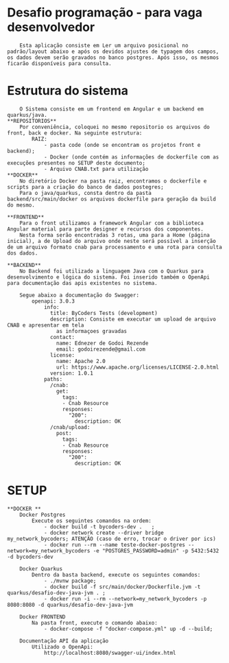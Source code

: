 # Desafio programação - para vaga desenvolvedor
		Esta aplicação consiste em Ler um arquivo posicional no padrão/layout abaixo e após os devidos ajustes de typagem dos campos,
	os dados devem serão gravados no banco postgres. Após isso, os mesmos ficarão disponíveis para consulta.

# Estrutura do sistema
		O Sistema consiste em um frontend em Angular e um backend em quarkus/java. 
	**REPOSITORIOS**
		Por conveniência, coloquei no mesmo repositorio os arquivos do front, back e docker. Na seguinte estrutura:
			RAIZ:	
				- pasta code (onde se encontram os projetos front e backend);
				- Docker (onde contém as informações de dockerfile com as execuções presentes no SETUP deste documento;
				- Arquivo CNAB.txt para utilização
	**DOCKER**
		No diretório Docker na pasta raiz, encontramos o dockerfile e scripts para a criação do banco de dados postegres;
		Para o java/quarkus, consta dentro da pasta backend/src/main/docker os arquivos dockerfile para geração da build do mesmo.
		
	**FRONTEND**
		Para o front utilizamos a framework Angular com a biblioteca Angular material para parte designer e recursos dos componentes.
		Nesta forma serão encontradas 3 rotas, uma para a Home (página inicial), a de Upload do arquivo onde neste será possível a inserção de um arquivo formato cnab para processamento e uma rota para consulta dos dados.

	**BACKEND**
		No Backend foi utilizado a linguagem Java com o Quarkus para desenvolvimento e lógica do sistema. Foi inserido também o OpenApi para documentação das apis existentes no sistema.
		
		Segue abaixo a documentação do Swagger:
			openapi: 3.0.3
				info:
				  title: ByCoders Tests (development)
				  description: Consiste em executar um upload de arquivo CNAB e apresentar em tela
					as informaçoes gravadas
				  contact:
					name: Ednezer de Godoi Rezende
					email: godoirezende@gmail.com
				  license:
					name: Apache 2.0
					url: https://www.apache.org/licenses/LICENSE-2.0.html
				  version: 1.0.1
				paths:
				  /cnab:
					get:
					  tags:
					  - Cnab Resource
					  responses:
						"200":
						  description: OK
				  /cnab/upload:
					post:
					  tags:
					  - Cnab Resource
					  responses:
						"200":
						  description: OK

#  SETUP
	**DOCKER **
		Docker Postgres
			Execute os seguintes comandos na ordem:
				- docker build -t bycoders-dev .   ;
				- docker network create --driver bridge my_network_bycoders; ATENÇÃO (caso de erro, trocar o driver por ics)
				- docker run --rm --name teste-docker-postgres --network=my_network_bycoders -e "POSTGRES_PASSWORD=admin" -p 5432:5432 -d bycoders-dev
				
		Docker Quarkus
			Dentro da basta backend, execute os seguintes comandos:
				- ./mvnw package; 
				- docker build -f src/main/docker/Dockerfile.jvm -t quarkus/desafio-dev-java-jvm . ;
				- docker run -i --rm --network=my_network_bycoders -p 8080:8080 -d quarkus/desafio-dev-java-jvm 
					
		Docker FRONTEND
			Na pasta front, execute o comando abaixo:
				- docker-compose -f "docker-compose.yml" up -d --build;
				
		Documentação API da aplicação
			Utilizado o OpenApi: 
				http://localhost:8080/swagger-ui/index.html 
			